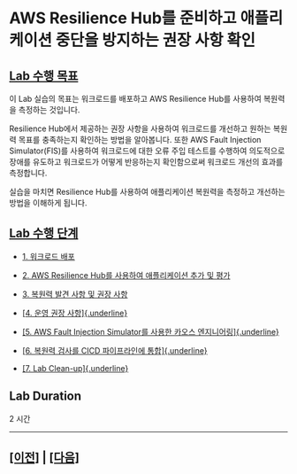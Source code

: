 # AWS Resilience Hub를 준비하고 애플리케이션 중단을 방지하는 권장 사항 확인

## [Lab 수행 목표](https://catalog.workshops.aws/aws-resilience-hub-lab/en-US/prepare-and-protect#lab-objectives)

이 Lab 실습의 목표는 워크로드를 배포하고 AWS Resilience Hub를 사용하여 복원력을 측정하는 것입니다.

Resilience Hub에서 제공하는 권장 사항을 사용하여 워크로드를 개선하고 원하는 복원력 목표를 충족하는지 확인하는 방법을 알아봅니다. 또한 AWS Fault Injection Simulator(FIS)를 사용하여 워크로드에 대한 오류 주입 테스트를 수행하여 의도적으로 장애를 유도하고 워크로드가 어떻게 반응하는지 확인함으로써 워크로드 개선의 효과를 측정합니다.

실습을 마치면 Resilience Hub를 사용하여 애플리케이션 복원력을 측정하고 개선하는 방법을 이해하게 됩니다.

## [Lab 수행 단계](https://catalog.workshops.aws/aws-resilience-hub-lab/en-US/prepare-and-protect#lab-steps)

-   [1. 워크로드
    배포](./1-Deploy-the-Workload.md)

-   [2. AWS Resilience Hub를 사용하여 애플리케이션 추가 및 평가](./2-Add-and-Assess-Application.md)

-   [3. 복원력 발견 사항 및 권장 사항](./3-Resilience-Findings-and-Recommendations.md)

-   [[4. 운영 권장
    사항]{.underline}](https://catalog.workshops.aws/aws-resilience-hub-lab/en-US/prepare-and-protect/4-operational-recommendations)

-   [[5. AWS Fault Injection Simulator를 사용한 카오스
    엔지니어링]{.underline}](https://catalog.workshops.aws/aws-resilience-hub-lab/en-US/prepare-and-protect/5-chaos-engineering)

-   [[6. 복원력 검사를 CICD 파이프라인에
    통합]{.underline}](https://catalog.workshops.aws/aws-resilience-hub-lab/en-US/prepare-and-protect/6-ci-cd)

-   [[7. Lab
    Clean-up]{.underline}](https://catalog.workshops.aws/aws-resilience-hub-lab/en-US/prepare-and-protect/7-cleanup)

## Lab Duration
2 시간

<hr>

## [[이전]](../README.md) | [[다음]](./1-Deploy-the-Workload.md)
